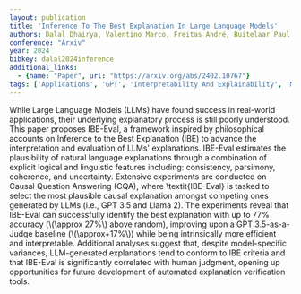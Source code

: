 ```yaml
---
layout: publication
title: 'Inference To The Best Explanation In Large Language Models'
authors: Dalal Dhairya, Valentino Marco, Freitas André, Buitelaar Paul
conference: "Arxiv"
year: 2024
bibkey: dalal2024inference
additional_links:
  - {name: "Paper", url: "https://arxiv.org/abs/2402.10767"}
tags: ['Applications', 'GPT', 'Interpretability And Explainability', 'Model Architecture', 'Reinforcement Learning', 'Tools']
---
```

While Large Language Models (LLMs) have found success in real-world
applications, their underlying explanatory process is still poorly understood.
This paper proposes IBE-Eval, a framework inspired by philosophical accounts on
Inference to the Best Explanation (IBE) to advance the interpretation and
evaluation of LLMs' explanations. IBE-Eval estimates the plausibility of
natural language explanations through a combination of explicit logical and
linguistic features including: consistency, parsimony, coherence, and
uncertainty. Extensive experiments are conducted on Causal Question Answering
(CQA), where \textit\{IBE-Eval\} is tasked to select the most plausible causal
explanation amongst competing ones generated by LLMs (i.e., GPT 3.5 and Llama
2). The experiments reveal that IBE-Eval can successfully identify the best
explanation with up to 77\% accuracy (\\(\approx 27\%\\) above random), improving
upon a GPT 3.5-as-a-Judge baseline (\\(\approx+17\%\\)) while being intrinsically
more efficient and interpretable. Additional analyses suggest that, despite
model-specific variances, LLM-generated explanations tend to conform to IBE
criteria and that IBE-Eval is significantly correlated with human judgment,
opening up opportunities for future development of automated explanation
verification tools.

